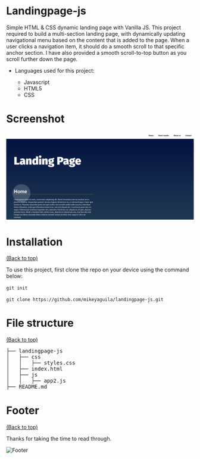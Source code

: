 # Landingpage-js
Simple HTML &amp; CSS dynamic landing page with Vanilla JS. This project required to build a multi-section landing page, with dynamically updating navigational menu based on the content that is added to the page. When a user clicks a navigation item, it should do a smooth scroll to that specific anchor section. I have also provided a smooth scroll-to-top button as you scroll further down the page.

* Languages used for this project:

  - Javascript
  - HTML5
  - CSS
  
<!-- Add banner here -->
# Screenshot
![Banner](https://github.com/mikeyaguila/landingpage-js/blob/20211006_initial_files/screenshot-js-landingpage.png)

# Installation
[(Back to top)](#Landingpage-js)

To use this project, first clone the repo on your device using the command below:

```git init```

```git clone https://github.com/mikeyaguila/landingpage-js.git```

# File structure
[(Back to top)](#Landingpage-js)

<pre>
├── landingpage-js
│   ├── css
│   │   ├── styles.css
│   ├── index.html
│   ├── js
│   │   ├── app2.js
├── README.md
</pre>

# Footer
[(Back to top)](#Landingpage-js)

Thanks for taking the time to read through.

![Footer](https://github.com/mikeyaguila/landingpage-js/blob/20211006_initial_files/footer.png)
